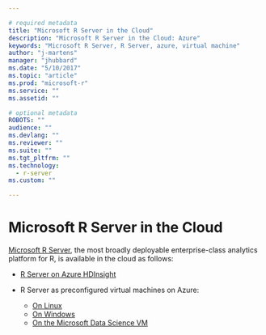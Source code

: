 ```yaml
---

# required metadata
title: "Microsoft R Server in the Cloud"
description: "Microsoft R Server in the Cloud: Azure"
keywords: "Microsoft R Server, R Server, azure, virtual machine"
author: "j-martens"
manager: "jhubbard"
ms.date: "5/10/2017"
ms.topic: "article"
ms.prod: "microsoft-r"
ms.service: ""
ms.assetid: ""

# optional metadata
ROBOTS: ""
audience: ""
ms.devlang: ""
ms.reviewer: ""
ms.suite: ""
ms.tgt_pltfrm: ""
ms.technology: 
  - r-server
ms.custom: ""

---
```


# Microsoft R Server in the Cloud

[Microsoft R Server](rserver.md), the most broadly deployable enterprise-class analytics platform for R, is available in the cloud as follows:

+ [R Server on Azure HDInsight](install/r-server-vm-azure-hdinsight.md)

+ R Server as preconfigured virtual machines on Azure:
  + [On Linux](install/r-server-vm-azure-linux.md)
  + [On Windows](https://docs.microsoft.com/en-us/sql/advanced-analytics/r/provision-the-r-server-only-sql-server-2016-enterprise-vm-on-azure)
  + [On the Microsoft Data Science VM](vm-data-science.md)